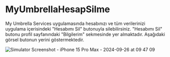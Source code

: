 # MyUmbrellaHesapSilme

My Umbrella Services uygulamasında hesabınızı ve tüm verilerinizi uygulama içerisindeki "Hesabımı Sil" butonuyla silebilirsiniz. 
"Hesabımı Sil" butonu profil sayfanındaki "Bilgilerim" sekmesinde yer almaktadır. Aşağıdaki görsel butonun yerini göstermektedir. 



![Simulator Screenshot - iPhone 15 Pro Max - 2024-09-26 at 09 47 09](https://github.com/user-attachments/assets/606672d2-d799-428a-9f5d-b59b693667d7)
